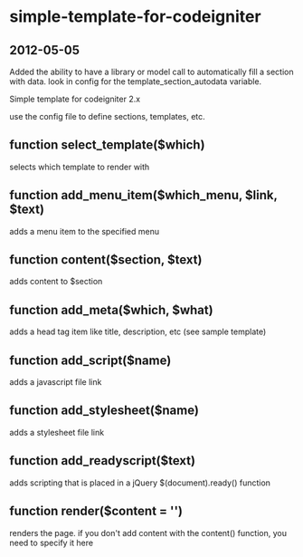 simple-template-for-codeigniter
===============================

2012-05-05
----------
Added the ability to have a library or model call to automatically fill a section with data.
look in config for the template_section_autodata variable.


Simple template for codeigniter 2.x

use the config file to define sections, templates, etc.

function select_template($which)
--------------------------------
selects which template to render with

function add_menu_item($which_menu, $link, $text)
-------------------------------------------------
adds a menu item to the specified menu

function content($section, $text) 
---------------------------------
adds content to $section

function add_meta($which, $what)
--------------------------------
adds a head tag item like title, description, etc (see sample template)

function add_script($name)
--------------------------
adds a javascript file link

function add_stylesheet($name)
------------------------------
adds a stylesheet file link

function add_readyscript($text)
-------------------------------
adds scripting that is placed in a jQuery $(document).ready() function

function render($content = '')
-----------------------------
renders the page.  if you don't add content with the content() function, you need to specify it here
